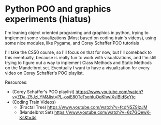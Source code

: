 # Python POO and graphics experiments (hiatus)
 I'm leaning object oriented programing and graphics in python, trying to implement some visualizations (Most based on coding train's videos), using some nice modules, like Pygame, and Corey Schaffer POO tutorials
 
 I'll take the CS50 course, so I'll focus on that for now, but I'll comeback to this eventually, because is really fun to work with visualizations, and I'm still trying to figure out a way to inplement Class Methods and Static Methods on the Mandelbrot set. Eventually I want to have a visualization for every video on Corey Schaffer's POO playlist.
 
Resources:
- (Corey Schaffer's POO playlist)
  https://www.youtube.com/watch?v=ZDa-Z5JzLYM&list=PL-osiE80TeTsqhIuOqKhwlXsIBIdSeYtc
- (Coding Train Videos)
  - (Fractal Tree)
    https://www.youtube.com/watch?v=fcdNSZ9IzJM
  - (Mandelbrot Set)
    https://www.youtube.com/watch?v=6z7GQewK-Ks&t=4s
